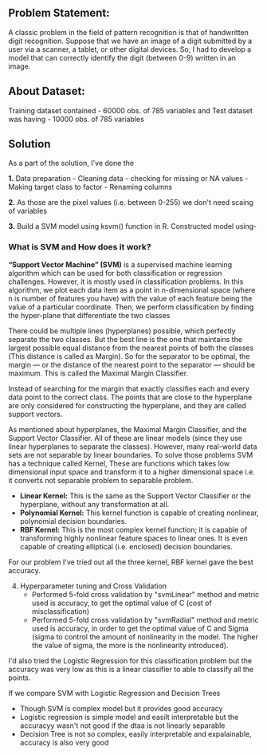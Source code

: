 ## Problem Statement:

A classic problem in the field of pattern recognition is that of handwritten digit recognition. Suppose that we have an image of a digit submitted by a user via a scanner, a tablet, or other digital devices. So, I had to develop a model that can correctly identify the digit (between 0-9) written in an image.

## About Dataset:

Training dataset contained - 60000 obs. of 785 variables
and Test dataset was having - 10000 obs. of 785 variables

## Solution

As a part of the solution, I've done the

**1.** Data preparation
		- Cleaning data
		- checking for missing or NA values
		- Making target class to factor
		- Renaming columns

**2.** As those are the pixel values (i.e. between 0-255) we don't need scaing of variables

**3.** Build a SVM model using ksvm() function in R. Constructed model using-

### What is SVM and How does it work?

**“Support Vector Machine” (SVM)** is a supervised machine learning algorithm which can be used for both classification or regression challenges. However,  it is mostly used in classification problems. In this algorithm, we plot each data item as a point in n-dimensional space (where n is number of features you have) with the value of each feature being the value of a particular coordinate. Then, we perform classification by finding the hyper-plane that differentiate the two classes

There could be multiple lines (hyperplanes) possible, which perfectly separate the two classes. But the best line is the one that maintains the largest possible equal distance from the nearest points of both the classes (This distance is called as Margin). So for the separator to be optimal, the margin — or the distance of the nearest point to the separator — should be maximum. This is called the Maximal Margin Classifier.

Instead of searching for the margin that exactly classifies each and every data point to the correct class. The points that are close to the hyperplane are only considered for constructing the hyperplane, and they are called support vectors.

As mentioned about hyperplanes, the Maximal Margin Classifier, and the Support Vector Classifier. All of these are linear models (since they use linear hyperplanes to separate the classes). However, many real-world data sets are not separable by linear boundaries. To solve those problems SVM has a technique called Kernel, These are functions which takes low dimensional input space and transform it to a higher dimensional space i.e. it converts not separable problem to separable problem.

- **Linear Kernel:** This is the same as the Support Vector Classifier or the hyperplane, without any transformation at all.
- **Polynomial Kernel:** This kernel function is capable of creating nonlinear, polynomial decision boundaries.
- **RBF Kernel:** This is the most complex kernel function; it is capable of transforming highly nonlinear feature spaces to linear ones. It is even capable of creating elliptical (i.e. enclosed) decision boundaries.

For our problem I've tried out all the three kernel, RBF kernel gave the best accuracy.

4. Hyperparameter tuning and Cross Validation
	- Performed 5-fold cross validation by "svmLinear" method and metric used is accuracy, to get the optimal value of C (cost of misclassification)
	- Performed 5-fold cross validation by "svmRadial" method and metric used is accuracy,  in order to get the optimal value of C and Sigma (sigma to control the amount of nonlinearity in the model. The higher the value of sigma, the more is the nonlinearity introduced).

I'd also tried the Logistic Regression for this classification problem but the accuracy was very low as this is a linear classifier to able to classify all the points.

If we compare SVM with Logistic Regression and Decision Trees
  - Though SVM is complex model but it provides good accuracy
  - Logistic regression is simple model and easilt interpretable but the accuracyy wasn't not good if the dtaa is not linearly separable
  - Decision Tree is not so complex, easily interpretable and expalainable, accuracy is also very good
